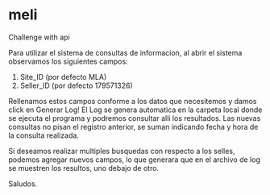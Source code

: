 # meli
Challenge with api

Para utilizar el sistema de consultas de informacion, al abrir el sistema observamos los siguientes campos:
1) Site_ID (por defecto MLA)
2) Seller_ID (por defecto 179571326)

Rellenamos estos campos conforme a los datos que necesitemos y damos click en Generar Log!
El Log se genera automatica en la carpeta local donde se ejecuta el programa y podremos consultar alli los resultados.
Las nuevas consultas no pisan el registro anterior, se suman indicando fecha y hora de la consulta realizada.

Si deseamos realizar multiples busquedas con respecto a los selles, podemos agregar nuevos campos, lo que generara que en el archivo de log
se muestren los resultos, uno debajo de otro.



Saludos.

